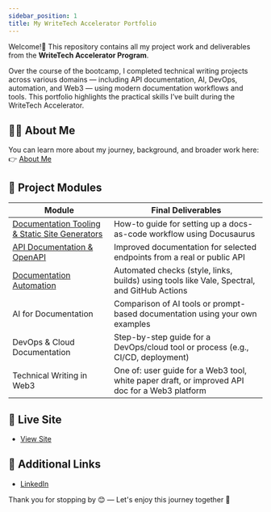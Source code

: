 ```yaml
---
sidebar_position: 1
title: My WriteTech Accelerator Portfolio
---
```


Welcome!👋 This repository contains all my project work and deliverables from the **WriteTech Accelerator Program**.

Over the course of the bootcamp, I completed technical writing projects across various domains — including API documentation, AI, DevOps, automation, and Web3 — using modern documentation workflows and tools. This portfolio highlights the practical skills I’ve built during the WriteTech Accelerator.

## 👩‍💻 About Me

You can learn more about my journey, background, and broader work here: 👉 [About Me](/docs/about-me.md)

## 📁 Project Modules

| Module | Final Deliverables |
|--------|---------------------|
| [Documentation Tooling & Static Site Generators](/docs/documentation-tooling/intro) | How-to guide for setting up a docs-as-code workflow using Docusaurus |
| [API Documentation & OpenAPI](/docs/api-documentation/intro.md) |  Improved documentation for selected endpoints from a real or public API |
| [Documentation Automation](docs/docs-automation/intro.md) | Automated checks (style, links, builds) using tools like Vale, Spectral, and GitHub Actions |
| AI for Documentation | Comparison of AI tools or prompt-based documentation using your own examples |
| DevOps & Cloud Documentation | Step-by-step guide for a DevOps/cloud tool or process (e.g., CI/CD, deployment) |
| Technical Writing in Web3 | One of: user guide for a Web3 tool, white paper draft, or improved API doc for a Web3 platform |

## 🔗 Live Site

- [View Site](https://writetech-accelerator-portfolio-gra.vercel.app/)

## 🔗 Additional Links

- [LinkedIn](https://www.linkedin.com/in/tcheukounang-grace-6a5169124/)

Thank you for stopping by 😊 — Let's enjoy this journey together 🚀
